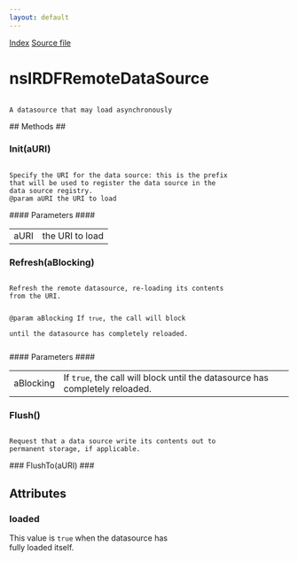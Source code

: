 ```yaml
---
layout: default
---
```

<div id='links'><a href="../index.html">Index</a>
<a href="http://dxr.mozilla.org/mozilla-central/source/rdf/base/nsIRDFRemoteDataSource.idl">Source file</a>
</div>

# nsIRDFRemoteDataSource #
<code>  
A datasource that may load asynchronously  
  
</code>
## Methods ##

### Init(aURI) ###
<code>  
Specify the URI for the data source: this is the prefix  
that will be used to register the data source in the  
data source registry.  
@param aURI the URI to load  
  
</code>
#### Parameters ####

<table>

<tr>
<td>aURI</td>
<td>the URI to load  
</td>
</tr>

</table>

### Refresh(aBlocking) ###
<code>  
Refresh the remote datasource, re-loading its contents  
from the URI.  
  
@param aBlocking If <code>true</code>, the call will block  
until the datasource has completely reloaded.  
  
</code>
#### Parameters ####

<table>

<tr>
<td>aBlocking</td>
<td>If <code>true</code>, the call will block  
until the datasource has completely reloaded.  
</td>
</tr>

</table>

### Flush() ###
<code>  
Request that a data source write its contents out to   
permanent storage, if applicable.  
  
</code>
### FlushTo(aURI) ###

## Attributes ##

### loaded ###
  
This value is <code>true</code> when the datasource has  
fully loaded itself.  
  
